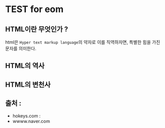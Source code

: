 # TEST for eom 
## HTML이란 무엇인가 ? 

html은 `Hyper text markup language`의 약자로 이를 직역하자면, 특별한 힘을 가진 문자를 의미한다. 

## HTML의 역사 

## HTML의 변천사 

## 출처 : 

* hokeys.com : 
* wwww.naver.com